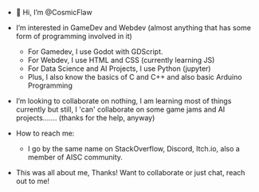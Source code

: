 - 👋 Hi, I’m @CosmicFlaw
- I’m interested in GameDev and Webdev (almost anything that has some form of programming involved in it)
  - For Gamedev, I use Godot with GDScript.
  - For Webdev, I use HTML and CSS (currently learning JS)
  - For Data Science and AI Projects, I use Python (jupyter)
  - Plus, I also know the basics of C and C++ and also basic Arduino Programming

- I’m looking to collaborate on nothing, I am learning most of things currently but still, I 'can' collaborate on some game jams and AI projects....... (thanks for the help, anyway)
- How to reach me:
  - I go by the same name on StackOverflow, Discord, Itch.io, also a member of AISC community.
    
- This was all about me, Thanks! Want to collaborate or just chat, reach out to me!

